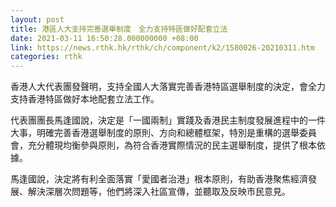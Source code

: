 ```yaml
---
layout: post
title: 港區人大支持完善選舉制度　全力支持特區做好配套立法
date: 2021-03-11 16:50:28.000000000 +08:00
link: https://news.rthk.hk/rthk/ch/component/k2/1580026-20210311.htm
categories: rthk
---
```


香港人大代表團發聲明，支持全國人大落實完善香港特區選舉制度的決定，會全力支持香港特區做好本地配套立法工作。

代表團團長馬逢國說，決定是「一國兩制」實踐及香港民主制度發展進程中的一件大事，明確完善香港選舉制度的原則、方向和總體框架，特別是重構的選舉委員會，充分體現均衡參與原則，為符合香港實際情況的民主選舉制度，提供了根本依據。

馬逢國說，決定將有利全面落實「愛國者治港」根本原則，有助香港聚焦經濟發展、解決深層次問題等，他們將深入社區宣傳，並聽取及反映市民意見。
